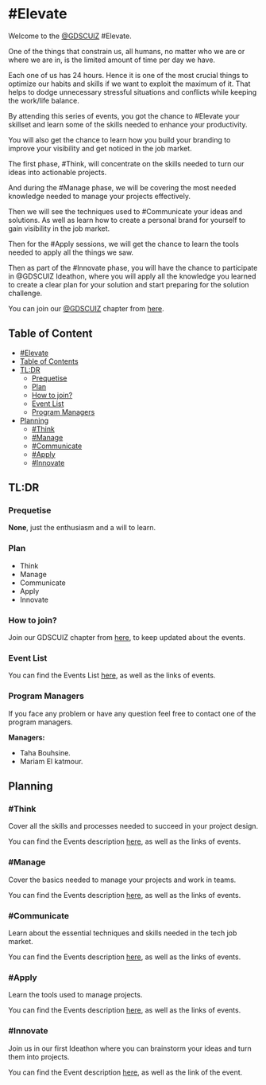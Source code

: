 # #Elevate

Welcome to the [@GDSCUIZ](https://gdsc.community.dev/university-of-ibn-zohr/) #Elevate.

One of the things that constrain us, all humans, no matter who we are or where we are in, is the limited amount of time per day we have. 

Each one of us has 24 hours. Hence it is one of the most crucial things to optimize our habits and skills if we want to exploit the maximum of it. That helps to dodge unnecessary stressful situations and conflicts while keeping the work/life balance.

By attending this series of events, you got the chance to #Elevate your skillset and learn some of the skills needed to enhance your productivity.

You will also get the chance to learn how you build your branding to improve your visibility and get noticed in the job market.

The first phase, #Think, will concentrate on the skills needed to turn our ideas into actionable projects.

And during the #Manage phase, we will be covering the most needed knowledge needed to manage your projects effectively.

Then we will see the techniques used to #Communicate your ideas and solutions. As well as learn how to create a personal brand for yourself to gain visibility in the job market.

Then for the #Apply sessions, we will get the chance to learn the tools needed to apply all the things we saw.

Then as part of the #Innovate phase, you will have the chance to participate in @GDSCUIZ Ideathon, where you will apply all the knowledge you learned to create a clear plan for your solution and start preparing for the solution challenge.

You can join our [@GDSCUIZ](https://gdsc.community.dev/university-of-ibn-zohr/) chapter from [here](https://gdsc.community.dev/university-of-ibn-zohr/).

## Table of Content

  - [#Elevate](#Elevate)
  - [Table of Contents](#table-of-contents)
  - [TL:DR](#tldr)
    - [Prequetise](#prequetise)
    - [Plan](#plan)
    - [How to join?](#how-to-join)
    - [Event List](#event-list)
    - [Program Managers](#program-managers)
  - [Planning](#planning)
    - [#Think](#think)
    - [#Manage](#manage)
    - [#Communicate](#communicate)
    - [#Apply](#apply)
    - [#Innovate](#innovate)
    

## TL:DR

### Prequetise

**None**, just the enthusiasm and a will to learn.

### Plan

- Think
- Manage
- Communicate
- Apply
- Innovate

### How to join?

Join our GDSCUIZ chapter from  [here](https://gdsc.community.dev/university-of-ibn-zohr/), to keep updated about the events.

### Event List

You can find the Events List [here](https://gdscuiz.github.io/elevate/events_list/), as well as the links of events.

### Program Managers

If you face any problem or have any question feel free to contact one of the program managers.

**Managers:**

- Taha Bouhsine.
- Mariam El katmour.

## Planning
 
### #Think

Cover all the skills and processes needed to succeed in your project design.

You can find the Events description [here](https://gdscuiz.github.io/elevate/events/think/), as well as the links of events.


### #Manage

Cover the basics needed to manage your projects and work in teams.

You can find the Events description [here](https://gdscuiz.github.io/elevate/events/manage/), as well as the links of events.


### #Communicate

Learn about the essential techniques and skills needed in the tech job market.

You can find the Events description [here](https://gdscuiz.github.io/elevate/events/communicate/), as well as the links of events.


### #Apply

Learn the tools used to manage projects.

You can find the Events description [here](https://gdscuiz.github.io/elevate/events/apply/), as well as the links of events.

### #Innovate

Join us in our first Ideathon where you can brainstorm your ideas and turn them into projects.

You can find the Event description [here](https://gdscuiz.github.io/elevate/events/innovate/), as well as the link of the event.
